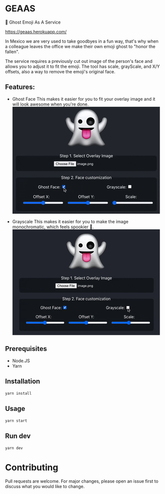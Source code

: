 # GEAAS
👻 Ghost Emoji As A Service

https://geaas.herokuapp.com/

In Mexico we are very used to take goodbyes in a fun way, that's why when a colleague leaves the office we make their own emoji ghost to "honor the fallen".

The service requires a previously cut out image of the person's face and allows you to adjust it to fit the emoji. The tool has scale, grayScale, and X/Y offsets, also a way to remove the emoji's original face.

## Features:
- Ghost Face
This makes it easier for you to fit your overlay image and it will look awesome when you're done.
![Ghost face](./video/ghost-face.gif)

- Grayscale
This makes it easier for you to make the image monochromatic, which feels spookier 👻.
![Ghost face](./video/grayscale.gif)

## Prerequisites
- Node.JS
- Yarn

## Installation
`yarn install`

## Usage
`yarn start`

## Run dev
`yarn dev`

# Contributing
Pull requests are welcome. For major changes, please open an issue first to discuss what you would like to change.
